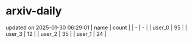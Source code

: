 # arxiv-daily
updated on 2025-01-30 06:29:01
| name | count |
| - | - |
| user_0 | 95 |
| user_3 | 12 |
| user_2 | 35 |
| user_1 | 24 |
